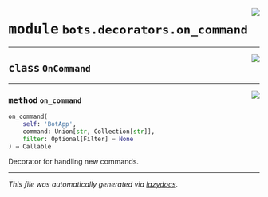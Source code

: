 <!-- markdownlint-disable -->

<a href="https://github.com/switchcollab/Switch-Bots-Python-Library/tree/main/src/switch/bots/decorators/on_command.py#L0"><img align="right" src="https://img.shields.io/badge/-source-cccccc?style=flat-square"/></a>

# <kbd>module</kbd> `bots.decorators.on_command`






---

<a href="https://github.com/switchcollab/Switch-Bots-Python-Library/tree/main/src/switch/bots/decorators/on_command.py#L7"><img align="right" src="https://img.shields.io/badge/-source-cccccc?style=flat-square"/></a>

## <kbd>class</kbd> `OnCommand`







---

<a href="https://github.com/switchcollab/Switch-Bots-Python-Library/tree/main/src/switch/bots/decorators/on_command.py#L8"><img align="right" src="https://img.shields.io/badge/-source-cccccc?style=flat-square"/></a>

### <kbd>method</kbd> `on_command`

```python
on_command(
    self: 'BotApp',
    command: Union[str, Collection[str]],
    filter: Optional[Filter] = None
) → Callable
```

Decorator for handling new commands. 




---

_This file was automatically generated via [lazydocs](https://github.com/ml-tooling/lazydocs)._
